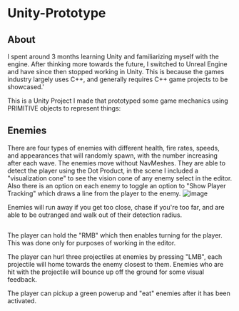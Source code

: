# Unity-Prototype

## About
I spent around 3 months learning Unity and familiarizing myself with the engine. After thinking more towards the future, I switched to Unreal Engine and have since then stopped working in Unity. This is because the games industry largely uses C++, and generally  requires C++ game projects to be showcased.'


This is a Unity Project I made that prototyped some game mechanics using PRIMITIVE objects to represent things:



## Enemies

There are four types of enemies with different health, fire rates, speeds, and appearances that will randomly spawn, with the number increasing after each wave.
The enemies move without NavMeshes. They are able to detect the player using the Dot Product, in the scene I included a "visualization cone" to see the vision cone of any enemy select in the editor. Also there is an option on each enemy to toggle an option to "Show Player Tracking" which draws a line from the player to the enemy.
![image](https://user-images.githubusercontent.com/103400445/198081116-7cb93945-bcd5-4ee3-bc57-cb76e1d552fe.png)

Enemies will run away if you get too close, chase if you're too far, and are able to be outranged and walk out of their detection radius.

## 

The player can hold the "RMB" which then enables turning for the player. This was done only for purposes of working in the editor.

The player can hurl three projectiles at enemies by pressing "LMB", each projectile will home towards the enemy closest to them. Enemies who are hit with the projectile will bounce up off the ground for some visual feedback.

The player can pickup a green powerup and "eat" enemies after it has been activated.



